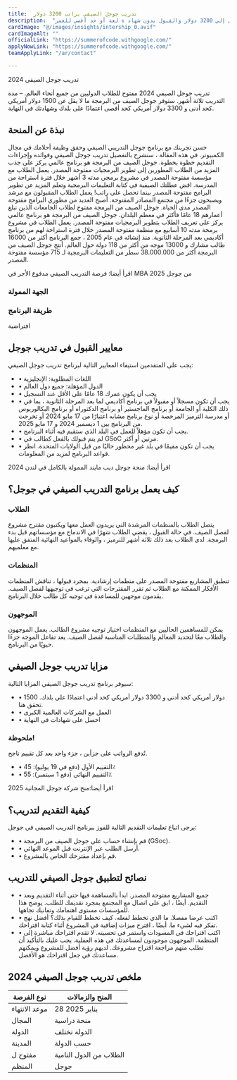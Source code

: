 ```yaml
---
title:  تدريب جوجل الصيفي براتب 3200 دولار 
description:  "تدريب ممول بالكامل من جوجل للطلاب من كل البلاد براتب يصل إلي 3200 دولار والقبول بدون شهاد ة لغة أو حد أقصي للعمر" 
cardImage: "@/images/insights/intership_0.avif" 
cardImageAlt: "" 
officialLink: "https://summerofcode.withgoogle.com/" 
applyNowLink: "https://summerofcode.withgoogle.com/" 
teamApplyLink: "/ar/contact"

---
```


تدريب جوجل الصيفي 2024

تدريب جوجل الصيفي 2024 مفتوح للطلاب الدوليين من جميع أنحاء العالم. – مدة التدريب ثلاثة أشهر. ستوفر جوجل الصيف من البرمجة ما لا يقل عن 1500 دولار أمريكي كحد أدنى و 3300 دولار أمريكي كحد أقصى اعتمادًا على بلدك وشهادتك في النهاية.

## نبذة عن المنحة

حسن تجربتك مع برنامج جوجل التدريبي الصيفي وحقق وظيفة أحلامك في مجال الكمبيوتر. في هذه المقالة ، سنشرح بالتفصيل تدريب جوجل الصيفي وفوائده وإجراءات التقديم خطوة بخطوة. جوجل الصيف من البرمجة هو برنامج عالمي يركز على جذب المزيد من الطلاب المطورين إلى تطوير البرمجيات مفتوحة المصدر. يعمل الطلاب مع مؤسسة مفتوحة المصدر في مشروع برمجي مدته 3 أشهر خلال فترة استراحة من المدرسة. اقض عطلتك الصيفية في كتابة التعليمات البرمجية وتعلم المزيد عن تطوير البرامج مفتوحة المصدر بينما تحصل على راتب! يعمل الطلاب المقبولون مع مرشد ويصبحون جزءًا من مجتمع المصادر المفتوحة. أصبح العديد من مطوري البرامج مفتوحة المصدر مدى الحياة. جوجل الصيف من البرمجة مفتوح لطلاب الجامعات الذين تبلغ أعمارهم 18 عامًا فأكثر في معظم البلدان. جوجل الصيف من البرمجة هو برنامج عالمي يركز على تعريف الطلاب بتطوير البرمجيات مفتوحة المصدر. يعمل الطلاب في مشروع برمجة مدته 10 أسابيع مع منظمة مفتوحة المصدر خلال فترة استراحة لهم من برنامج أكاديمي بعد المرحلة الثانوية. منذ إنشائه في عام 2005 ، جمع البرنامج أكثر من 16000 طالب مشارك و 13000 موجه من أكثر من 118 دولة حول العالم. أنتج جوجل الصيف من البرمجة أكثر من 38.000.000 سطر من التعليمات البرمجية لـ 715 مؤسسة مفتوحة المصدر.

اقرأ أيضا: فرصة التدريب الصيفي مدفوع الأجر في MBA من جوجل 2025

### الجهة الممولة

### طريقة البرنامج

افتراضية

## معايير القبول في تدريب جوجل

يجب على المتقدمين استيفاء المعايير التالية لبرنامج تدريب جوجل الصيفي:

- • اللغات المطلوبة: الإنجليزية
- • الدول المؤهلة: جميع دول العالم
- • يجب أن يكون عمرك 18 عامًا على الأقل عند التسجيل
- • يجب أن تكون مسجلاً أو مقبولاً في برنامج أكاديمي لما بعد المرحلة الثانوية ، بما في ذلك الكلية أو الجامعة أو برنامج الماجستير أو برنامج الدكتوراه أو برنامج البكالوريوس أو مدرسة الترميز المرخصة أو نوع برنامج مشابه اعتبارًا من 17 مايو 2024 أو تخرجت من البرنامج بين 1 ديسمبر 2024 و 17 مايو 2025.
- • يجب أن تكون مؤهلاً للعمل في البلد الذي ستقيم فيه أثناء البرنامج.
- • لم يتم قبولك بالفعل كطالب في GSoC مرتين أو أكثر.
- • يجب أن تكون مقيمًا في بلد غير محظور حاليًا من قبل الولايات المتحدة. انظر قواعد البرنامج لمزيد من المعلومات.

اقرأ أيضا: منحة جوجل ديب مايند الممولة بالكامل في لندن 2024

## كيف يعمل برنامج التدريب الصيفي في جوجل؟

### الطلاب

يتصل الطلاب بالمنظمات المرشدة التي يريدون العمل معها ويكتبون مقترح مشروع لفصل الصيف. في حالة القبول ، يقضي الطلاب شهرًا في الاندماج مع مؤسساتهم قبل بدء البرمجة. لدى الطلاب بعد ذلك ثلاثة أشهر للترميز ، والوفاء بالمواعيد النهائية المتفق عليها مع معلميهم.

### المنظمات

تنطبق المشاريع مفتوحة المصدر على منظمات إرشادية. بمجرد قبولها ، تناقش المنظمات الأفكار الممكنة مع الطلاب ثم تقرر المقترحات التي ترغب في توجيهها لفصل الصيف. يقدمون موجهين للمساعدة في توجيه كل طالب خلال البرنامج.

### الموجهون

يمكن للمساهمين الحاليين مع المنظمات اختيار توجيه مشروع الطالب. يعمل الموجهون والطلاب معًا لتحديد المعالم والمتطلبات المناسبة لفصل الصيف. يعد تفاعل الموجه جزءًا حيويًا من البرنامج.

## مزايا تدريب جوجل الصيفي

سيوفر برنامج تدريب جوجل الصيفي المزايا التالية:

- • 1500 دولار أمريكي كحد أدنى و 3300 دولار أمريكي كحد أدنى اعتمادًا على بلدك. تحقق هنا.
- • العمل مع الشركات العالمية الكبرى
- • احصل على شهادات في النهاية

### ملحوظة!

تُدفع الرواتب على جزأين ، جزء واحد بعد كل تقييم ناجح.

- • التقييم الأول (دفع في 19 يوليو): 45٪
- • التقييم النهائي (دفع 1 سبتمبر): 55٪

اقرأ أيضا:منح شركة جوجل المجانية 2025

## كيفية التقديم لتدريب؟

يرجى اتباع تعليمات التقديم التالية للفوز ببرنامج التدريب الصيفي في جوجل:

- • قم بإنشاء حساب على جوجل الصيف من البرمجة (GSoc).
- • أرسل الطلب عبر الإنترنت قبل الموعد النهائي.
- • قم بإعداد مقترحك الخاص بالمشروع.

## نصائح لتطبيق جوجل الصيفي للتدريب

- • جميع المشاريع مفتوحة المصدر. ابدأ بالمساهمة فيها حتى أثناء التقديم وبعد التقديم. أيضًا ، ابق على اتصال مع المجتمع بمجرد تقديمك للطلب. يوضح هذا للمؤسسات مستوى اهتمامك وتفانيك تجاهها.
- • اكتب عرضا مفصلا. ما الذي تخطط لفعله. كيف تخطط للقيام بذلك؟ أفضل نهج تفكر فيه لشيء ما. أيضًا ، اقترح ميزات إضافية في المشروع أثناء كتابة اقتراحك.
- • اكتب اقتراحك في المسودات واستمر في تحسينه. لا تقدم اقتراحك مباشرة إلى المنظمة. الموجهون موجودون لمساعدتك في هذه العملية. يجب عليك بالتأكيد أن تطلب منهم مراجعة اقتراح مشروعك. لديهم رؤية أفضل للمشروع ويمكنهم مساعدتك في جعل اقتراحك هو الأفضل.

## ملخص تدريب جوجل الصيفي 2024

| نوع الفرصة | المنح والزمالات |
| --- | --- |
| موعد الانتهاء | 28 يناير 2025 |
| المجال | منحة دراسية |
| الدولة | الدولة تختلف |
| المدينة | حسب الدولة |
| مفتوح ل | الطلاب من الدول النامية |
| المنظم | جوجل |


